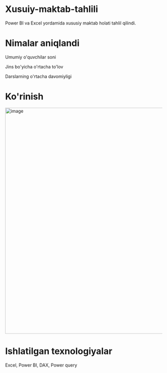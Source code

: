 # Xusuiy-maktab-tahlili
Power BI va Excel yordamida xususiy maktab holati tahlil qilindi.

# Nimalar aniqlandi 

Umumiy o'quvchilar soni

Jins bo'yicha o'rtacha to'lov

Darslarning o'rtacha davomiyligi

# Ko'rinish 

<img width="1303" height="724" alt="image" src="https://github.com/user-attachments/assets/90317f6a-cfa9-4a9e-bff3-166920cc458e" />

# Ishlatilgan texnologiyalar

Excel, Power BI, DAX, Power query
